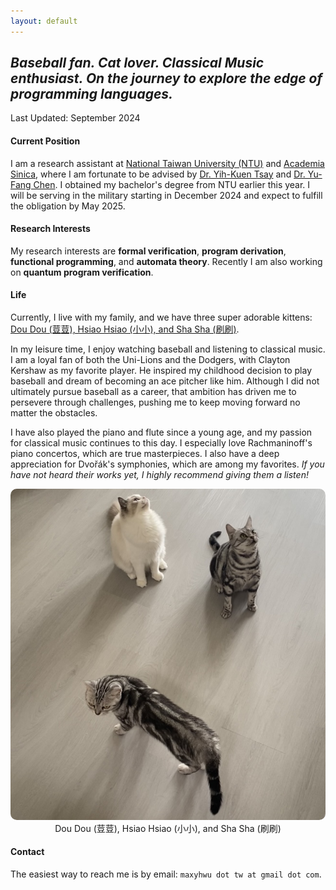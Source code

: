 ```yaml
---
layout: default
---
```

## *Baseball fan. Cat lover. Classical Music enthusiast. On the journey to explore the edge of programming languages.*

<p class="update">Last Updated: September 2024</p>

<!--### About Me-->

#### Current Position
I am a research assistant at [National Taiwan University (NTU)](https://www.ntu.edu.tw/english/about/about.html) and [Academia Sinica](https://www.sinica.edu.tw/en/Tab/4), where I am fortunate to be advised by [Dr. Yih-Kuen Tsay](http://im.ntu.edu.tw/~tsay/) and [Dr. Yu-Fang Chen](https://bull.iis.sinica.edu.tw/yfc/doku.php). I obtained my bachelor\'s degree from NTU earlier this year. I will be serving in the military starting in December 2024 and expect to fulfill the obligation by May 2025.

#### Research Interests
My research interests are **formal verification**, **program derivation**, **functional programming**, and **automata theory**. Recently I am also working on **quantum program verification**.

#### Life
Currently, I live with my family, and we have three super adorable kittens: [Dou Dou (荳荳), Hsiao Hsiao (小小), and Sha Sha (刷刷)](#kitten).

In my leisure time, I enjoy watching baseball and listening to classical music. I am a loyal fan of both the Uni-Lions and the Dodgers, with Clayton Kershaw as my favorite player. He inspired my childhood decision to play baseball and dream of becoming an ace pitcher like him. Although I did not ultimately pursue baseball as a career, that ambition has driven me to persevere through challenges, pushing me to keep moving forward no matter the obstacles.

I have also played the piano and flute since a young age, and my passion for classical music continues to this day. I especially love Rachmaninoff\'s piano concertos, which are true masterpieces. I also have a deep appreciation for Dvořák\'s symphonies, which are among my favorites. *If you have not heard their works yet, I highly recommend giving them a listen!*
<center>
  <img src="images/cat.jpg" alt="kitten" id="kitten" style="margin: 0 0 0 0; border-radius: 10px;">
  Dou Dou (荳荳), Hsiao Hsiao (小小), and Sha Sha (刷刷)
</center>

#### Contact
The easiest way to reach me is by email: `maxyhwu dot tw at gmail dot com`.

<!--#### Baseball-->
<!--#### Classical Music-->
<!--#### Family-->
